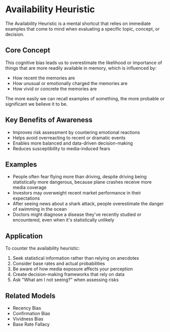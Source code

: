 # Availability Heuristic

The Availability Heuristic is a mental shortcut that relies on immediate examples that come to mind when evaluating a specific topic, concept, or decision.

## Core Concept

This cognitive bias leads us to overestimate the likelihood or importance of things that are more readily available in memory, which is influenced by:
- How recent the memories are
- How unusual or emotionally charged the memories are
- How vivid or concrete the memories are

The more easily we can recall examples of something, the more probable or significant we believe it to be.

## Key Benefits of Awareness

- Improves risk assessment by countering emotional reactions
- Helps avoid overreacting to recent or dramatic events
- Enables more balanced and data-driven decision-making
- Reduces susceptibility to media-induced fears

## Examples

- People often fear flying more than driving, despite driving being statistically more dangerous, because plane crashes receive more media coverage
- Investors may overweight recent market performance in their expectations
- After seeing news about a shark attack, people overestimate the danger of swimming in the ocean
- Doctors might diagnose a disease they've recently studied or encountered, even when it's statistically unlikely

## Application

To counter the availability heuristic:
1. Seek statistical information rather than relying on anecdotes
2. Consider base rates and actual probabilities
3. Be aware of how media exposure affects your perception
4. Create decision-making frameworks that rely on data
5. Ask "What am I not seeing?" when assessing risks

## Related Models

- Recency Bias
- Confirmation Bias
- Vividness Bias
- Base Rate Fallacy